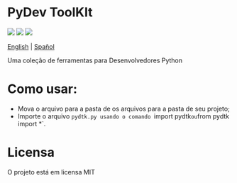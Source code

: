 # PyDev ToolKIt

![](https://img.shields.io/github/license/caue-alves/PyDev-ToolKit)
![](https://img.shields.io/github/languages/top/caue-alves/PyDev-ToolKit)
![](https://img.shields.io/github/languages/code-size/caue-alves/PyDev-ToolKit)

[English](https://github.com/caue-alves/PyDev-ToolKit/blob/master/International%20READMEs/README.md) |
[Spañol]()

Uma coleção de ferramentas para Desenvolvedores Python 

# Como usar:
- Mova o arquivo para a pasta de os arquivos para a pasta de seu projeto;
- Importe o arquivo `pydtk.py usando o comando `import pydtk` ou `from pydtk import *`.

# Licensa

O projeto está em licensa MIT
